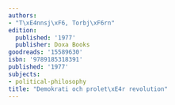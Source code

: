 ```yaml
---
authors:
- "T\xE4nnsj\xF6, Torbj\xF6rn"
edition:
  published: '1977'
  publisher: Doxa Books
goodreads: '15589630'
isbn: '9789185318391'
published: '1977'
subjects:
- political-philosophy
title: "Demokrati och prolet\xE4r revolution"
---
```


